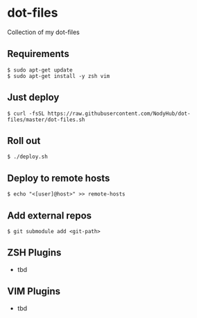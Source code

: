 # dot-files
Collection of my dot-files

## Requirements

```shell
$ sudo apt-get update
$ sudo apt-get install -y zsh vim
```

## Just deploy

```shell
$ curl -fsSL https://raw.githubusercontent.com/NodyHub/dot-files/master/dot-files.sh
```

## Roll out

```shell
$ ./deploy.sh
```

## Deploy to remote hosts

```$
$ echo "<[user]@host>" >> remote-hosts
```

## Add external repos

```shell
$ git submodule add <git-path>
```

## ZSH Plugins

* tbd

## VIM Plugins

* tbd


